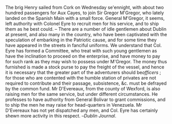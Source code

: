 The brig Henry sailed from Cork on Wednesday se'ennight, with about two hundred passengers for Aux Cayes, to join Sir Gregor M'Gregor, who lately landed on the Spanish Main with a small force. General M'Gregor, it seems, left authority with Colonel Eyre to recruit men for his service, and to ship them as he best could. – There are a number of idle gentlemen about Dublin at present, and also many in the country, who have been captivated with the speculation of embarking in the Patriotic cause, and for some time they have appeared in the streets in fanciful uniforms. We understand that Col. Eyre has formed a Committee, who treat with such young gentlemen as have the inclination to proceed on the enterprise, and have money to pay for such rank as they may wish to possess under M'Gregor. The money thus furnished is made a stock purse to pay the freight of the vessel, and hence it is necessary that the greater part of the adventurers should be*officers*  ; for those who are contented with the humble station of privates are not required to contribute and their passage, subsistence, &c. must be defrayed by the common fund. Mr D'Evereaux, from the county of Wexford, is also raising men for the same service, but under different circumstances. He professes to have authority from General Bolivar to grant commissions, and to ship the men he may raise for head-quarters in Venezuela. Mr D'Evereaux has not yet dispatched any men, and Col. Eyre has certainly shewn more activity in this respect. –*Dublin Journal*.